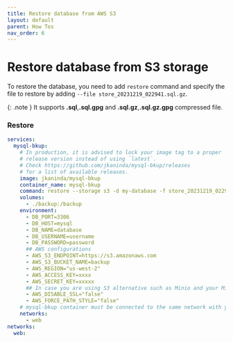 ```yaml
---
title: Restore database from AWS S3
layout: default
parent: How Tos
nav_order: 6
---
```


# Restore database from S3 storage

To restore the database, you need to add `restore` command and specify the file to restore by adding `--file store_20231219_022941.sql.gz`.

{: .note }
It supports __.sql__,__.sql.gpg__  and __.sql.gz__,__.sql.gz.gpg__ compressed file.

### Restore

```yml
services:
  mysql-bkup:
    # In production, it is advised to lock your image tag to a proper
    # release version instead of using `latest`.
    # Check https://github.com/jkaninda/mysql-bkup/releases
    # for a list of available releases.
    image: jkaninda/mysql-bkup
    container_name: mysql-bkup
    command: restore --storage s3 -d my-database -f store_20231219_022941.sql.gz --path /my-custom-path
    volumes:
      - ./backup:/backup
    environment:
      - DB_PORT=3306
      - DB_HOST=mysql
      - DB_NAME=database
      - DB_USERNAME=username
      - DB_PASSWORD=password
      ## AWS configurations
      - AWS_S3_ENDPOINT=https://s3.amazonaws.com
      - AWS_S3_BUCKET_NAME=backup
      - AWS_REGION="us-west-2"
      - AWS_ACCESS_KEY=xxxx
      - AWS_SECRET_KEY=xxxxx
      ## In case you are using S3 alternative such as Minio and your Minio instance is not secured, you change it to true
      - AWS_DISABLE_SSL="false"
      - AWS_FORCE_PATH_STYLE="false"
    # mysql-bkup container must be connected to the same network with your database
    networks:
      - web
networks:
  web:
```
